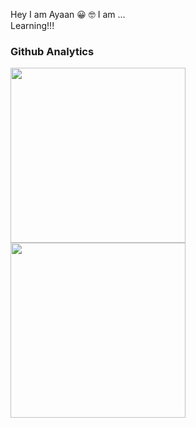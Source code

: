 Hey I am Ayaan 😀 🤓
I am ...
<br>
Learning!!!


### Github Analytics
<p align="left">
  <a href="https://github.com/greenlandlab">
    <img height="280em" src="https://github-readme-stats-eight-theta.vercel.app/api?username=greenlandlab&show_icons=true&theme=algolia&include_all_commits=true&count_private=true"/>
    <img height="280em" src="https://github-readme-stats-eight-theta.vercel.app/api/top-langs/?username=greenlandlab&layout=compact&langs_count=20&theme=algolia&include_all_commits=true&count_private=true"/>
  </a>
</p>

